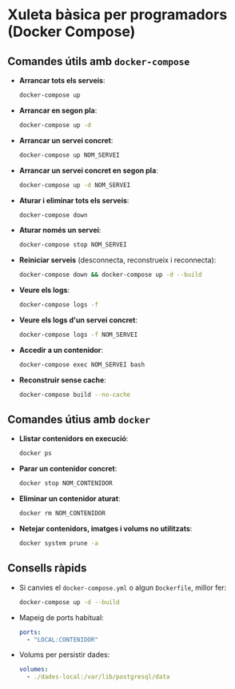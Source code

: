 # Xuleta bàsica per programadors (Docker Compose)

## Comandes útils amb `docker-compose`

- **Arrancar tots els serveis**:
  ```bash
  docker-compose up
  ```

- **Arrancar en segon pla**:
  ```bash
  docker-compose up -d
  ```

- **Arrancar un servei concret**:
  ```bash
  docker-compose up NOM_SERVEI
  ```

- **Arrancar un servei concret en segon pla**:
  ```bash
  docker-compose up -d NOM_SERVEI
  ```

- **Aturar i eliminar tots els serveis**:
  ```bash
  docker-compose down
  ```

- **Aturar només un servei**:
  ```bash
  docker-compose stop NOM_SERVEI
  ```

- **Reiniciar serveis** (desconnecta, reconstrueix i reconnecta):
  ```bash
  docker-compose down && docker-compose up -d --build
  ```

- **Veure els logs**:
  ```bash
  docker-compose logs -f
  ```

- **Veure els logs d'un servei concret**:
  ```bash
  docker-compose logs -f NOM_SERVEI
  ```

- **Accedir a un contenidor**:
  ```bash
  docker-compose exec NOM_SERVEI bash
  ```

- **Reconstruir sense cache**:
  ```bash
  docker-compose build --no-cache
  ```

## Comandes útius amb `docker`

- **Llistar contenidors en execució**:
  ```bash
  docker ps
  ```

- **Parar un contenidor concret**:
  ```bash
  docker stop NOM_CONTENIDOR
  ```

- **Eliminar un contenidor aturat**:
  ```bash
  docker rm NOM_CONTENIDOR
  ```

- **Netejar contenidors, imatges i volums no utilitzats**:
  ```bash
  docker system prune -a
  ```

## Consells ràpids

- Si canvies el `docker-compose.yml` o algun `Dockerfile`, millor fer:
  ```bash
  docker-compose up -d --build
  ```

- Mapeig de ports habitual:
  ```yaml
  ports:
    - "LOCAL:CONTENIDOR"
  ```

- Volums per persistir dades:
  ```yaml
  volumes:
    - ./dades-local:/var/lib/postgresql/data
  ```
